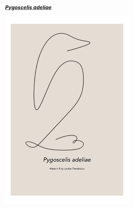 ### [_Pygoscelis adeliae_](https://github.com/loukesio/aRt/blob/main/R-code/aRt_penguin.R) 
<img src="https://github.com/loukesio/aRt/blob/main/plots/aRt_penguin/aRt_penguin.png" width="400">
